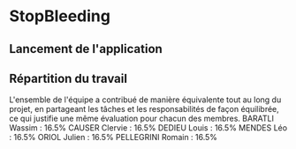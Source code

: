 # StopBleeding

## Lancement de l'application


## Répartition du travail

L'ensemble de l'équipe a contribué de manière équivalente tout au long du projet, en partageant les tâches et les responsabilités de façon équilibrée, ce qui justifie une même évaluation pour chacun des membres.
BARATLI Wassim : 16.5%
CAUSER Clervie : 16.5%
DEDIEU Louis : 16.5%
MENDES Léo : 16.5%
ORIOL Julien : 16.5%
PELLEGRINI Romain : 16.5%
